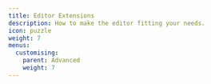 ```yaml
---
title: Editor Extensions
description: How to make the editor fitting your needs.
icon: puzzle
weight: 7
menus:
  customising:
    parent: Advanced
    weight: 7
---
```

